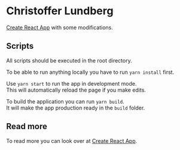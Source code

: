 # Christoffer Lundberg

[Create React App](https://github.com/facebook/create-react-app) with some modifications.

## Scripts

All scripts should be executed in the root directory.

To be able to run anything locally you have to run `yarn install` first.

Use `yarn start` to run the app in development mode.  
This will automatically reload the page if you make edits.  

To build the application you can run `yarn build`.  
It will make the app production ready in the `build` folder.

## Read more
To read more you can look over at [Create React App](https://github.com/facebook/create-react-app).
